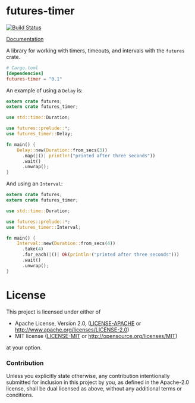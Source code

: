 # futures-timer

[![Build Status](https://travis-ci.org/alexcrichton/futures-timer.svg?branch=master)](https://travis-ci.org/alexcrichton/futures-timer)

[Documentation](https://docs.rs/futures-timer)

A library for working with timers, timeouts, and intervals with the `futures`
crate.

```toml
# Cargo.toml
[dependencies]
futures-timer = "0.1"
```

An example of using a `Delay` is:

```rust
extern crate futures;
extern crate futures_timer;

use std::time::Duration;

use futures::prelude::*;
use futures_timer::Delay;

fn main() {
    Delay::new(Duration::from_secs(3))
      .map(|()| println!("printed after three seconds"))
      .wait()
      .unwrap();
}
```

And using an `Interval`:

```rust
extern crate futures;
extern crate futures_timer;

use std::time::Duration;

use futures::prelude::*;
use futures_timer::Interval;

fn main() {
    Interval::new(Duration::from_secs(4))
      .take(4)
      .for_each(|()| Ok(println!("printed after three seconds")))
      .wait()
      .unwrap();
}
```

# License

This project is licensed under either of

 * Apache License, Version 2.0, ([LICENSE-APACHE](LICENSE-APACHE) or
   http://www.apache.org/licenses/LICENSE-2.0)
 * MIT license ([LICENSE-MIT](LICENSE-MIT) or
   http://opensource.org/licenses/MIT)

at your option.

### Contribution

Unless you explicitly state otherwise, any contribution intentionally submitted
for inclusion in this project by you, as defined in the Apache-2.0 license,
shall be dual licensed as above, without any additional terms or conditions.

